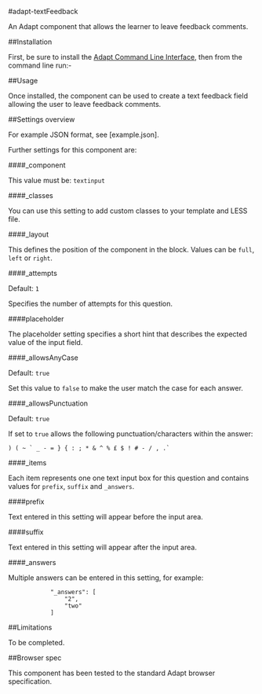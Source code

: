 #adapt-textFeedback

An Adapt component that allows the learner to leave feedback comments.

##Installation

First, be sure to install the [Adapt Command Line Interface](https://github.com/cajones/adapt-cli), then from the command line run:-



##Usage

Once installed, the component can be used to create a text feedback field allowing the user to leave feedback comments. 


##Settings overview

For example JSON format, see [example.json].

Further settings for this component are:

####_component

This value must be: `textinput`

####_classes

You can use this setting to add custom classes to your template and LESS file.

####_layout

This defines the position of the component in the block. Values can be `full`, `left` or `right`. 

####_attempts

Default: `1`

Specifies the number of attempts for this question.

####placeholder

The placeholder setting specifies a short hint that describes the expected value of the input field.

####_allowsAnyCase

Default: `true`

Set this value to `false` to make the user match the case for each answer.

####_allowsPunctuation

Default: `true`

If set to `true` allows the following punctuation/characters within the answer:

```
) ( ~ ` _ - = } { : ; * & ^ % £ $ ! # - / , .`
```

####_items

Each item represents one one text input box for this question and contains values for `prefix`, `suffix` and `_answers`.

####prefix

Text entered in this setting will appear before the input area.

####suffix

Text entered in this setting will appear after the input area.

####_answers

Multiple answers can be entered in this setting, for example:

```
            "_answers": [
                "2",
                "two"
            ]
```

##Limitations
 
To be completed.

##Browser spec

This component has been tested to the standard Adapt browser specification.